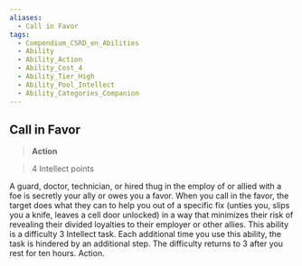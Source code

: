 ```yaml
---
aliases:
  - Call in Favor
tags:
  - Compendium_CSRD_en_Abilities
  - Ability
  - Ability_Action
  - Ability_Cost_4
  - Ability_Tier_High
  - Ability_Pool_Intellect
  - Ability_Categories_Companion
---
```

  
    
## Call in Favor    
>**Action**    
>4 Intellect points  
    
A guard, doctor, technician, or hired thug in the employ of or allied with a foe is secretly your ally or owes you a favor. When you call in the favor, the target does what they can to help you out of a specific fix (unties you, slips you a knife, leaves a cell door unlocked) in a way that minimizes their risk of revealing their divided loyalties to their employer or other allies. This ability is a difficulty 3 Intellect task. Each additional time you use this ability, the task is hindered by an additional step. The difficulty returns to 3 after you rest for ten hours. Action.